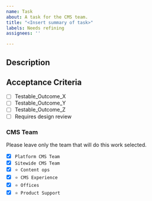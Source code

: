 ```yaml
---
name: Task
about: A task for the CMS team.
title: "<Insert summary of task>"
labels: Needs refining
assignees: ''

---
```


## Description


## Acceptance Criteria
- [ ] Testable_Outcome_X
- [ ] Testable_Outcome_Y
- [ ] Testable_Outcome_Z
- [ ] Requires design review

### CMS Team

Please leave only the team that will do this work selected. 

- [x] `Platform CMS Team`
- [x] `Sitewide CMS Team`
- [x] `⭐️ Content ops`
- [x] `⭐️ CMS Experience`
- [x] `⭐️ Offices`
- [x] `⭐️ Product Support`
